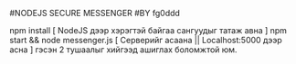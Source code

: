 #NODEJS SECURE MESSENGER
#BY fg0ddd

npm install [ NodeJS дээр хэрэгтэй байгаа сангуудыг татаж авна ]
npm start && node messenger.js [ Серверийг асаана || Localhost:5000 дээр асна ]
гэсэн 2 тушаалыг хийгээд ашиглах боломжтой юм. 
